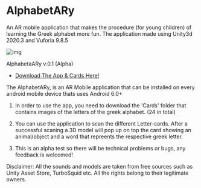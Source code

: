 # AlphabetARy
An AR mobile application that makes the procedure (for young children) of learning the Greek alphabet more fun.
The application made using Unity3d 2020.3 and Vuforia 9.8.5

![img](https://i.imgur.com/iwwKcOg.png)

AlphabetaARy v.0.1 (Alpha)
- [Download The App & Cards Here!](https://drive.google.com/drive/folders/1x77dcLgbBV8nSxTThFujTPJIVf9jwtnD)

The AlphabetARy, is an AR Mobile application that can be installed on every 
android mobile device thats uses Android 6.0+

1) In order to use the app, you need to download the 'Cards' folder that contains
images of the letters of the greek alphabet. (24 in total)

2) You can use the application to scan the different Letter-cards. After a successful scaning
a 3D model will pop up on top the card showing an animal/object and a word that repreents
the respective greek letter.

3) This is an alpha test so there will be technical problems or bugs, any feedback is welcomed!

Disclaimer: All the sounds and models are taken from free sources such as Unity Asset Store, TurboSquid etc.
All the rights belong to their legitimate owners. 
